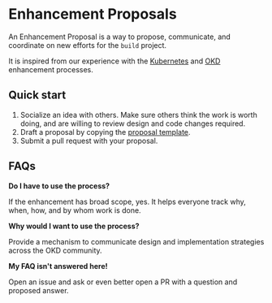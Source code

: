 # Enhancement Proposals

An Enhancement Proposal is a way to propose, communicate, and coordinate on new efforts for the `build` project.

It is inspired from our experience with the
[Kubernetes](https://github.com/kubernetes/enhancements/blob/master/keps/README.md) and
[OKD](https://github.com/openshift/enhancements/blob/master/guidelines/README.md) enhancement
processes.

## Quick start

1. Socialize an idea with others. Make sure others think the work is worth doing, and are willing to review design and code changes required.
2. Draft a proposal by copying the [proposal template](/docs/proposals/guidelines/proposal-template.md).
3. Submit a pull request with your proposal.

## FAQs

**Do I have to use the process?**

If the enhancement has broad scope, yes.  It helps everyone track why, when, how, and by whom work is done.

**Why would I want to use the process?**

Provide a mechanism to communicate design and implementation strategies across the OKD community.

**My FAQ isn't answered here!**

Open an issue and ask or even better open a PR with a question and proposed answer.